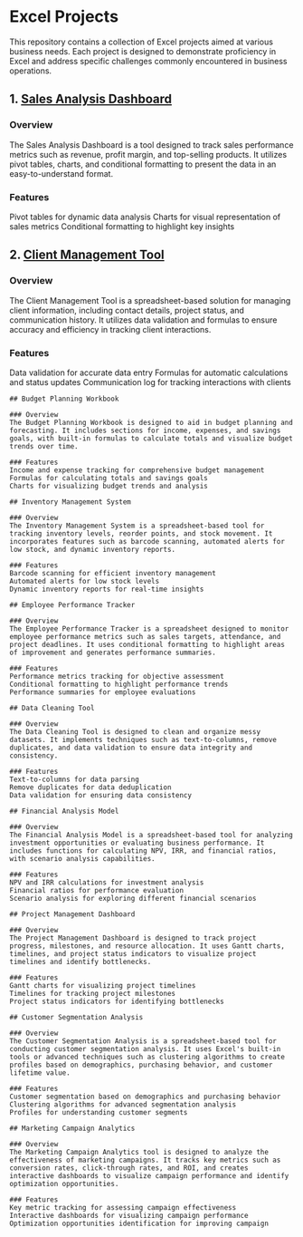 # Excel Projects
This repository contains a collection of Excel projects aimed at various business needs. Each project is designed to demonstrate proficiency in Excel and address specific challenges commonly encountered in business operations.

## 1. [Sales Analysis Dashboard](https://github.com/Abdul-Wahab-Ansari/Excel-Projects/tree/main/Sales_Analysis)

### Overview
The Sales Analysis Dashboard is a tool designed to track sales performance metrics such as revenue, profit margin, and top-selling products. It utilizes pivot tables, charts, and conditional formatting to present the data in an easy-to-understand format.

### Features
Pivot tables for dynamic data analysis
Charts for visual representation of sales metrics
Conditional formatting to highlight key insights

## 2. [Client Management Tool](https://github.com/Abdul-Wahab-Ansari/Excel-Projects/tree/main/Client%20Management%20Tool)

### Overview
The Client Management Tool is a spreadsheet-based solution for managing client information, including contact details, project status, and communication history. It utilizes data validation and formulas to ensure accuracy and efficiency in tracking client interactions.

### Features
Data validation for accurate data entry
Formulas for automatic calculations and status updates
Communication log for tracking interactions with clients
```
## Budget Planning Workbook

### Overview
The Budget Planning Workbook is designed to aid in budget planning and forecasting. It includes sections for income, expenses, and savings goals, with built-in formulas to calculate totals and visualize budget trends over time.

### Features
Income and expense tracking for comprehensive budget management
Formulas for calculating totals and savings goals
Charts for visualizing budget trends and analysis

## Inventory Management System

### Overview
The Inventory Management System is a spreadsheet-based tool for tracking inventory levels, reorder points, and stock movement. It incorporates features such as barcode scanning, automated alerts for low stock, and dynamic inventory reports.

### Features
Barcode scanning for efficient inventory management
Automated alerts for low stock levels
Dynamic inventory reports for real-time insights

## Employee Performance Tracker

### Overview
The Employee Performance Tracker is a spreadsheet designed to monitor employee performance metrics such as sales targets, attendance, and project deadlines. It uses conditional formatting to highlight areas of improvement and generates performance summaries.

### Features
Performance metrics tracking for objective assessment
Conditional formatting to highlight performance trends
Performance summaries for employee evaluations

## Data Cleaning Tool

### Overview
The Data Cleaning Tool is designed to clean and organize messy datasets. It implements techniques such as text-to-columns, remove duplicates, and data validation to ensure data integrity and consistency.

### Features
Text-to-columns for data parsing
Remove duplicates for data deduplication
Data validation for ensuring data consistency

## Financial Analysis Model

### Overview
The Financial Analysis Model is a spreadsheet-based tool for analyzing investment opportunities or evaluating business performance. It includes functions for calculating NPV, IRR, and financial ratios, with scenario analysis capabilities.

### Features
NPV and IRR calculations for investment analysis
Financial ratios for performance evaluation
Scenario analysis for exploring different financial scenarios

## Project Management Dashboard

### Overview
The Project Management Dashboard is designed to track project progress, milestones, and resource allocation. It uses Gantt charts, timelines, and project status indicators to visualize project timelines and identify bottlenecks.

### Features
Gantt charts for visualizing project timelines
Timelines for tracking project milestones
Project status indicators for identifying bottlenecks

## Customer Segmentation Analysis

### Overview
The Customer Segmentation Analysis is a spreadsheet-based tool for conducting customer segmentation analysis. It uses Excel's built-in tools or advanced techniques such as clustering algorithms to create profiles based on demographics, purchasing behavior, and customer lifetime value.

### Features
Customer segmentation based on demographics and purchasing behavior
Clustering algorithms for advanced segmentation analysis
Profiles for understanding customer segments

## Marketing Campaign Analytics

### Overview
The Marketing Campaign Analytics tool is designed to analyze the effectiveness of marketing campaigns. It tracks key metrics such as conversion rates, click-through rates, and ROI, and creates interactive dashboards to visualize campaign performance and identify optimization opportunities.

### Features
Key metric tracking for assessing campaign effectiveness
Interactive dashboards for visualizing campaign performance
Optimization opportunities identification for improving campaign
